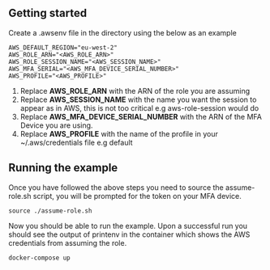 ## Getting started
Create a .awsenv file in the directory using the below as an example
```
AWS_DEFAULT_REGION="eu-west-2"
AWS_ROLE_ARN="<AWS_ROLE_ARN>"
AWS_ROLE_SESSION_NAME="<AWS_SESSION_NAME>"
AWS_MFA_SERIAL="<AWS_MFA_DEVICE_SERIAL_NUMBER>"
AWS_PROFILE="<AWS_PROFILE>"

```

1. Replace **AWS_ROLE_ARN** with the ARN of the role you are assuming
2. Replace **AWS_SESSION_NAME** with the name you want the session to appear as in AWS, this is not too critical e.g aws-role-session would do
3. Replace **AWS_MFA_DEVICE_SERIAL_NUMBER** with the ARN of the MFA Device you are using.
4. Replace **AWS_PROFILE** with the name of the profile in your ~/.aws/credentials file e.g default

## Running the example
Once you have followed the above steps you need to source the assume-role.sh script, you will be prompted for the token on your MFA device.

```
source ./assume-role.sh
```

Now you should be able to run the example. Upon a successful run you should see the output of printenv in the container which shows the AWS credentials from assuming the role.

```
docker-compose up
```
